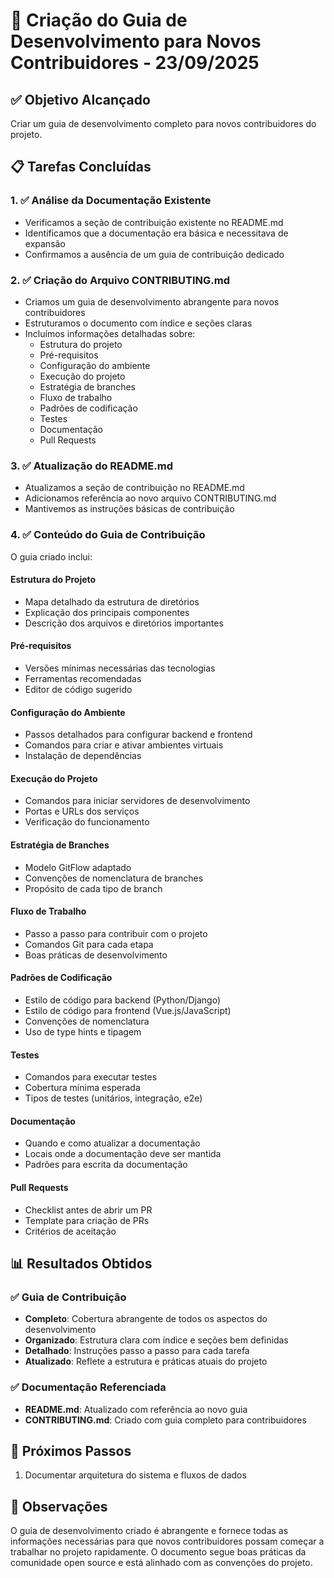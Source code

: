 # 📖 Criação do Guia de Desenvolvimento para Novos Contribuidores - 23/09/2025

## ✅ **Objetivo Alcançado**
Criar um guia de desenvolvimento completo para novos contribuidores do projeto.

## 📋 **Tarefas Concluídas**

### 1. **✅ Análise da Documentação Existente**
- Verificamos a seção de contribuição existente no README.md
- Identificamos que a documentação era básica e necessitava de expansão
- Confirmamos a ausência de um guia de contribuição dedicado

### 2. **✅ Criação do Arquivo CONTRIBUTING.md**
- Criamos um guia de desenvolvimento abrangente para novos contribuidores
- Estruturamos o documento com índice e seções claras
- Incluímos informações detalhadas sobre:
  - Estrutura do projeto
  - Pré-requisitos
  - Configuração do ambiente
  - Execução do projeto
  - Estratégia de branches
  - Fluxo de trabalho
  - Padrões de codificação
  - Testes
  - Documentação
  - Pull Requests

### 3. **✅ Atualização do README.md**
- Atualizamos a seção de contribuição no README.md
- Adicionamos referência ao novo arquivo CONTRIBUTING.md
- Mantivemos as instruções básicas de contribuição

### 4. **✅ Conteúdo do Guia de Contribuição**
O guia criado inclui:

#### **Estrutura do Projeto**
- Mapa detalhado da estrutura de diretórios
- Explicação dos principais componentes
- Descrição dos arquivos e diretórios importantes

#### **Pré-requisitos**
- Versões mínimas necessárias das tecnologias
- Ferramentas recomendadas
- Editor de código sugerido

#### **Configuração do Ambiente**
- Passos detalhados para configurar backend e frontend
- Comandos para criar e ativar ambientes virtuais
- Instalação de dependências

#### **Execução do Projeto**
- Comandos para iniciar servidores de desenvolvimento
- Portas e URLs dos serviços
- Verificação do funcionamento

#### **Estratégia de Branches**
- Modelo GitFlow adaptado
- Convenções de nomenclatura de branches
- Propósito de cada tipo de branch

#### **Fluxo de Trabalho**
- Passo a passo para contribuir com o projeto
- Comandos Git para cada etapa
- Boas práticas de desenvolvimento

#### **Padrões de Codificação**
- Estilo de código para backend (Python/Django)
- Estilo de código para frontend (Vue.js/JavaScript)
- Convenções de nomenclatura
- Uso de type hints e tipagem

#### **Testes**
- Comandos para executar testes
- Cobertura mínima esperada
- Tipos de testes (unitários, integração, e2e)

#### **Documentação**
- Quando e como atualizar a documentação
- Locais onde a documentação deve ser mantida
- Padrões para escrita da documentação

#### **Pull Requests**
- Checklist antes de abrir um PR
- Template para criação de PRs
- Critérios de aceitação

## 📊 **Resultados Obtidos**

### ✅ **Guia de Contribuição**
- **Completo**: Cobertura abrangente de todos os aspectos do desenvolvimento
- **Organizado**: Estrutura clara com índice e seções bem definidas
- **Detalhado**: Instruções passo a passo para cada tarefa
- **Atualizado**: Reflete a estrutura e práticas atuais do projeto

### ✅ **Documentação Referenciada**
- **README.md**: Atualizado com referência ao novo guia
- **CONTRIBUTING.md**: Criado com guia completo para contribuidores

## 🚀 **Próximos Passos**
1. Documentar arquitetura do sistema e fluxos de dados

## 📝 **Observações**
O guia de desenvolvimento criado é abrangente e fornece todas as informações necessárias para que novos contribuidores possam começar a trabalhar no projeto rapidamente. O documento segue boas práticas da comunidade open source e está alinhado com as convenções do projeto.